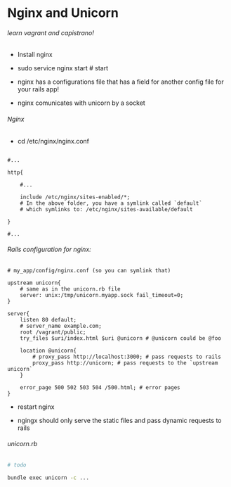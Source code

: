 # Nginx and Unicorn

###### learn vagrant and capistrano!

- Install nginx

- sudo service nginx start # start

- nginx has a configurations file that has a
  field for another config file for your rails app!

- nginx comunicates with unicorn by a socket

###### Nginx

- cd /etc/nginx/nginx.conf

```nginx

#...

http{

    #...

    include /etc/nginx/sites-enabled/*;
    # In the above folder, you have a symlink called `default`
    # which symlinks to: /etc/nginx/sites-available/default

}

#...

```


###### Rails configuration for nginx:

```nginx
# my_app/config/nginx.conf (so you can symlink that)

upstream unicorn{
    # same as in the unicorn.rb file
    server: unix:/tmp/unicorn.myapp.sock fail_timeout=0;
}

server{
    listen 80 default;
    # server_name example.com;
    root /vagrant/public;
    try_files $uri/index.html $uri @unicorn # @unicorn could be @foo

    location @unicorn{
        # proxy_pass http://localhost:3000; # pass requests to rails
        proxy_pass http://unicorn; # pass requests to the `upstream unicorn`
    }

    error_page 500 502 503 504 /500.html; # error pages
}

```

- restart nginx

- ngingx should only serve the static files
  and pass dynamic requests to rails



###### unicorn.rb

```ruby
# todo
```

```bash
bundle exec unicorn -c ...
```





